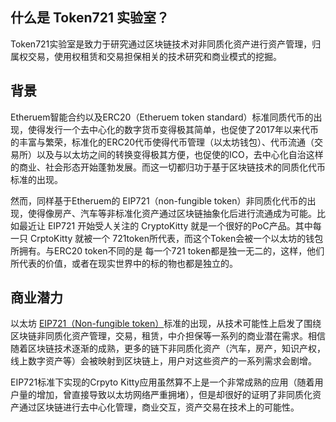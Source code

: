 ## 什么是 Token721 实验室？

Token721实验室是致力于研究通过区块链技术对非同质化资产进行资产管理，归属权交易，使用权租赁和交易担保相关的技术研究和商业模式的挖掘。

## 背景

Etheruem智能合约以及ERC20（Etheruem token standard）标准同质代币的出现，使得发行一个去中心化的数字货币变得极其简单，也促使了2017年以来代币的丰富与繁荣，标准化的ERC20代币使得代币管理（以太坊钱包）、代币流通（交易所）以及与以太坊之间的转换变得极其方便，也促使的ICO，去中心化自治这样的商业、社会形态开始蓬勃发展。而这一切都归功于基于区块链技术的同质化代币标准的出现。

然而，同样基于Etheruem的 EIP721（non-fungible token）非同质化代币的出现，使得像房产、汽车等非标准化资产通过区块链抽象化后进行流通成为可能。比如最近让 EIP721 开始受人关注的 CryptoKitty 就是一个很好的PoC产品。其中每一只 CrptoKitty 就被一个 721token所代表，而这个Token会被一个以太坊的钱包所拥有。与ERC20 token不同的是 每一个721 token都是独一无二的，这样，他们所代表的价值，或者在现实世界中的标的物也都是独立的。

## 商业潜力

以太坊 [EIP721（Non-fungible token）](https://github.com/ethereum/eips/issues/721)标准的出现，从技术可能性上启发了围绕区块链非同质化资产管理，交易，租赁，中介担保等一系列的商业潜在需求。相信随着区块链技术逐渐的成熟，更多的链下非同质化资产（汽车，房产，知识产权，线上数字资产等）会被映射到区块链上，用户对这些资产的一系列需求会剧增。

EIP721标准下实现的Crpyto Kitty应用虽然算不上是一个非常成熟的应用（随着用户量的增加，曾直接导致以太坊网络严重拥堵），但是却很好的证明了非同质化资产通过区块链进行去中心化管理，商业交互，资产交易在技术上的可能性。

